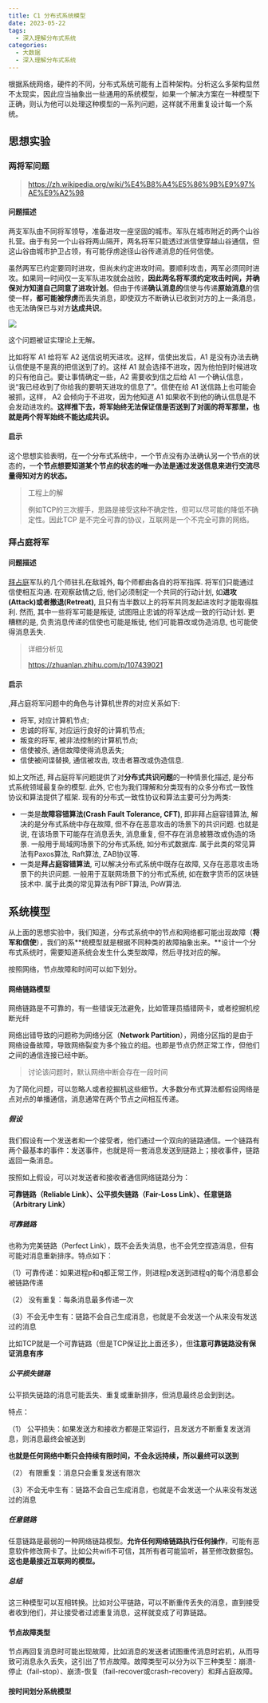 ```yaml
---
title: C1 分布式系统模型
date: 2023-05-22
tags: 
  - 深入理解分布式系统
categories: 
  - 大数据
  - 深入理解分布式系统
---
```


根据系统网络，硬件的不同，分布式系统可能有上百种架构。分析这么多架构显然不太现实，因此应当抽象出一些通用的系统模型，如果一个解决方案在一种模型下正确，则认为他可以处理这种模型的一系列问题，这样就不用重复设计每一个系统。

## 思想实验

### 两将军问题

>https://zh.wikipedia.org/wiki/%E4%B8%A4%E5%86%9B%E9%97%AE%E9%A2%98

#### 问题描述

两支军队由不同将军领导，准备进攻一座坚固的城市。军队在城市附近的两个山谷扎营。由于有另一个山谷将两山隔开，两名将军只能透过派信使穿越山谷通信，但这山谷由城市护卫占领，有可能俘虏途径山谷传递消息的任何信使。

虽然两军已约定要同时进攻，但尚未约定进攻时间。要顺利攻击，两军必须同时进攻。如果同一时间仅一支军队进攻就会战败，**因此两名将军须约定攻击时间，并确保对方知道自己同意了进攻计划**。但由于传递**确认消息的**信使与传递**原始消息**的信使一样，**都可能被俘虏**而丢失消息，即使双方不断确认已收到对方的上一条消息，也无法确保已与对方**达成共识**。

![](https://upload.wikimedia.org/wikipedia/commons/thumb/c/c9/2-generals.svg/1920px-2-generals.svg.png)

这个问题被证实理论上无解。

比如将军 A1 给将军 A2 送信说明天进攻。这样，信使出发后，A1 是没有办法去确认信使是不是真的把信送到了的。这样 A1 就会选择不进攻，因为他怕到时候进攻的只有他自己。要让事情确定一些，A2 需要收到信之后给 A1 一个确认信息，说“我已经收到了你给我的要明天进攻的信息了”。信使在给 A1 送信路上也可能会被抓，这样， A2 会倾向于不进攻，因为他知道 A1 如果收不到他的确认信息是不会发动进攻的。**这样推下去，将军始终无法保证信是否送到了对面的将军那里，也就是两个将军始终不能达成共识。**

#### 启示

这个思想实验表明，在一个分布式系统中，一个节点没有办法确认另一个节点的状态的，一**个节点想要知道某个节点的状态的唯一办法是通过发送信息来进行交流尽量得知对方的状态。**

> 工程上的解
>
> 例如TCP的三次握手，思路是接受这种不确定性，但可以尽可能的降低不确定性。因此TCP 是不完全可靠的协议，互联网是一个不完全可靠的网络。

### 拜占庭将军

#### 问题描述

[拜占庭](https://link.zhihu.com/?target=https%3A//en.wikipedia.org/wiki/Byzantine_Empire)军队的几个师驻扎在敌城外, 每个师都由各自的将军指挥. 将军们只能通过信使相互沟通. 在观察敌情之后, 他们必须制定一个共同的行动计划, 如**进攻(Attack)**或者**撤退(Retreat)**, 且只有当半数以上的将军共同发起进攻时才能取得胜利. 然而, 其中一些将军可能是叛徒, 试图阻止忠诚的将军达成一致的行动计划. 更糟糕的是, 负责消息传递的信使也可能是叛徒, 他们可能篡改或伪造消息, 也可能使得消息丢失.

>详细分析见
>
>https://zhuanlan.zhihu.com/p/107439021

#### 启示

,拜占庭将军问题中的角色与计算机世界的对应关系如下:

- 将军, 对应计算机节点;
- 忠诚的将军, 对应运行良好的计算机节点;
- 叛变的将军, 被非法控制的计算机节点;
- 信使被杀, 通信故障使得消息丢失;
- 信使被间谍替换, 通信被攻击, 攻击者篡改或伪造信息.

如上文所述, 拜占庭将军问题提供了对**分布式共识问题**的一种情景化描述, 是分布式系统领域最复杂的模型. 此外, 它也为我们理解和分类现有的众多分布式一致性协议和算法提供了框架. 现有的分布式一致性协议和算法主要可分为两类:

- 一类是**故障容错算法(Crash Fault Tolerance, CFT)**, 即非拜占庭容错算法, 解决的是分布式系统中存在故障, 但不存在恶意攻击的场景下的共识问题. 也就是说, 在该场景下可能存在消息丢失, 消息重复, 但不存在消息被篡改或伪造的场景. 一般用于局域网场景下的分布式系统, 如分布式数据库. 属于此类的常见算法有Paxos算法, Raft算法, ZAB协议等.
- 一类是**拜占庭容错算法**, 可以解决分布式系统中既存在故障, 又存在恶意攻击场景下的共识问题. 一般用于互联网场景下的分布式系统, 如在数字货币的区块链技术中. 属于此类的常见算法有PBFT算法, PoW算法.

## 系统模型

从上面的思想实验中，我们知道，分布式系统中的节点和网络都可能出现故障（**将军和信使**），我们的系**统模型就是根据不同种类的故障抽象出来。**设计一个分布式系统时，需要知道系统会发生什么类型故障，然后寻找对应的解。

按照网络，节点故障和时间可以如下划分。

#### 网络链路模型

网络链路是不可靠的，有一些错误无法避免，比如管理员插错网卡，或者挖掘机挖断光纤

网络出错导致的问题称为网络分区（**Network Partition**），网络分区指的是由于网络设备故障，导致网络裂变为多个独立的组。也即是节点仍然正常工作，但他们之间的通信连接已经中断。

> 讨论该问题时，默认网络中断会存在一段时间

为了简化问题，可以忽略人或者挖掘机这些细节。大多数分布式算法都假设网络是点对点的单播通信，消息通常在两个节点之间相互传递。

##### 假设

我们假设有一个发送者和一个接受者，他们通过一个双向的链路通信。一个链路有两个最基本的事件：发送事件，也就是将一套消息发送到链路上；接收事件，链路返回一条消息。

按照如上假设，可以对发送者和接收者通信网络链路分为：

**可靠链路（Reliable Link）、公平损失链路（Fair-Loss Link）、任意链路（Arbitrary Link）**

##### 可靠链路

也称为完美链路（Perfect Link），既不会丢失消息，也不会凭空捏造消息，但有可能对消息重新排序。特点如下：

（1）可靠传递：如果进程p和q都正常工作，则进程p发送到进程q的每个消息都会被链路传递

（2） 没有重复：每条消息最多传递一次

（3）不会无中生有：链路不会自己生成消息，也就是不会发送一个从来没有发送过的消息

比如TCP就是一个可靠链路（但是TCP保证比上面还多），但**注意可靠链路没有保证消息有序**

##### 公平损失链路

公平损失链路的消息可能丢失、重复或重新排序，但消息最终总会到到达。

特点：

（1） 公平损失：如果发送方和接收方都是正常运行，且发送方不断重复发送消息，则消息最终会被送到

​			**也就是任何网络中断只会持续有限时间，不会永远持续，所以最终可以送到**

（2） 有限重复：消息只会重复发送有限次

（3）不会无中生有：链路不会自己生成消息，也就是不会发送一个从来没有发送过的消息

##### 任意链路

任意链路是最弱的一种网络链路模型。**允许任何网络链路执行任何操作**，可能有恶意软件修改网卡了。比如公共wifi不可信，其所有者可能监听，甚至修改数据包。**这也是最接近互联网的模型。**

##### 总结

这三种模型可以互相转换。比如对公平链路，可以不断重传丢失的消息，直到接受者收到他们，并让接受者过滤重复消息，这样就变成了可靠链路。

#### 节点故障类型

节点再回复消息时可能出现故障，比如消息的发送者试图重传消息时宕机，从而导致可消息永久丢失，这引出了节点故障。故障类型可以分为以下三种类型：崩溃-停止（fail-stop）、崩溃-恢复（fail-recover或crash-recovery）和拜占庭故障。



#### 按时间划分系统模型

